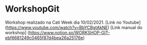 # WorkshopGit
Workshop realizado na Cati Week dia 10/02/2021.
[Link no Youtube] (https://www.youtube.com/watch?v=BbYCBgtAkNE)
[Link manual do workshop] (https://www.notion.so/WORKSHOP-GIT-ebf6681249c0465f87d4bea26a25176e)
